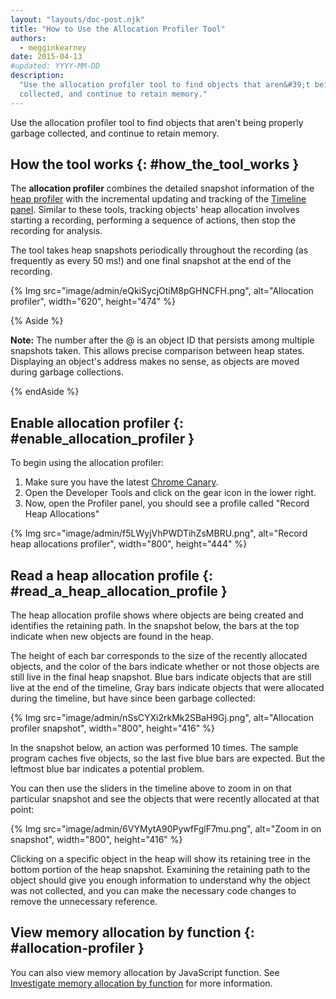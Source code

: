 ```yaml
---
layout: "layouts/doc-post.njk"
title: "How to Use the Allocation Profiler Tool"
authors:
  - megginkearney
date: 2015-04-13
#updated: YYYY-MM-DD
description:
  "Use the allocation profiler tool to find objects that aren&#39;t being properly garbage
  collected, and continue to retain memory."
---
```


Use the allocation profiler tool to find objects that aren't being properly garbage collected, and
continue to retain memory.

## How the tool works {: #how_the_tool_works }

The **allocation profiler** combines the detailed snapshot information of the [heap profiler][1]
with the incremental updating and tracking of the [Timeline panel][2]. Similar to these tools,
tracking objects' heap allocation involves starting a recording, performing a sequence of actions,
then stop the recording for analysis.

The tool takes heap snapshots periodically throughout the recording (as frequently as every 50 ms!)
and one final snapshot at the end of the recording.

{% Img src="image/admin/eQkiSycjOtiM8pGHNCFH.png", alt="Allocation profiler", width="620", height="474" %}

{% Aside %}

**Note:** The number after the @ is an object ID that persists among multiple snapshots taken. This
allows precise comparison between heap states. Displaying an object's address makes no sense, as
objects are moved during garbage collections.

{% endAside %}

## Enable allocation profiler {: #enable_allocation_profiler }

To begin using the allocation profiler:

1.  Make sure you have the latest [Chrome Canary][3].
2.  Open the Developer Tools and click on the gear icon in the lower right.
3.  Now, open the Profiler panel, you should see a profile called "Record Heap Allocations"

{% Img src="image/admin/f5LWyjVhPWDTihZsMBRU.png", alt="Record heap allocations profiler", width="800", height="444" %}

## Read a heap allocation profile {: #read_a_heap_allocation_profile }

The heap allocation profile shows where objects are being created and identifies the retaining path.
In the snapshot below, the bars at the top indicate when new objects are found in the heap.

The height of each bar corresponds to the size of the recently allocated objects, and the color of
the bars indicate whether or not those objects are still live in the final heap snapshot. Blue bars
indicate objects that are still live at the end of the timeline, Gray bars indicate objects that
were allocated during the timeline, but have since been garbage collected:

{% Img src="image/admin/nSsCYXi2rkMk2SBaH9Gj.png", alt="Allocation profiler snapshot", width="800", height="416" %}

In the snapshot below, an action was performed 10 times. The sample program caches five objects, so
the last five blue bars are expected. But the leftmost blue bar indicates a potential problem.

You can then use the sliders in the timeline above to zoom in on that particular snapshot and see
the objects that were recently allocated at that point:

{% Img src="image/admin/6VYMytA90PywfFglF7mu.png", alt="Zoom in on snapshot", width="800", height="416" %}

Clicking on a specific object in the heap will show its retaining tree in the bottom portion of the
heap snapshot. Examining the retaining path to the object should give you enough information to
understand why the object was not collected, and you can make the necessary code changes to remove
the unnecessary reference.

## View memory allocation by function {: #allocation-profiler }

You can also view memory allocation by JavaScript function. See [Investigate memory allocation by
function][4] for more information.

[1]: /web/tools/chrome-devtools/profile/memory-problems/heap-snapshots
[2]: /web/tools/chrome-devtools/profile/evaluate-performance/timeline-tool
[3]: https://www.google.com/intl/en/chrome/browser/canary.html
[4]: /web/tools/chrome-devtools/memory-problems#allocation-profile

